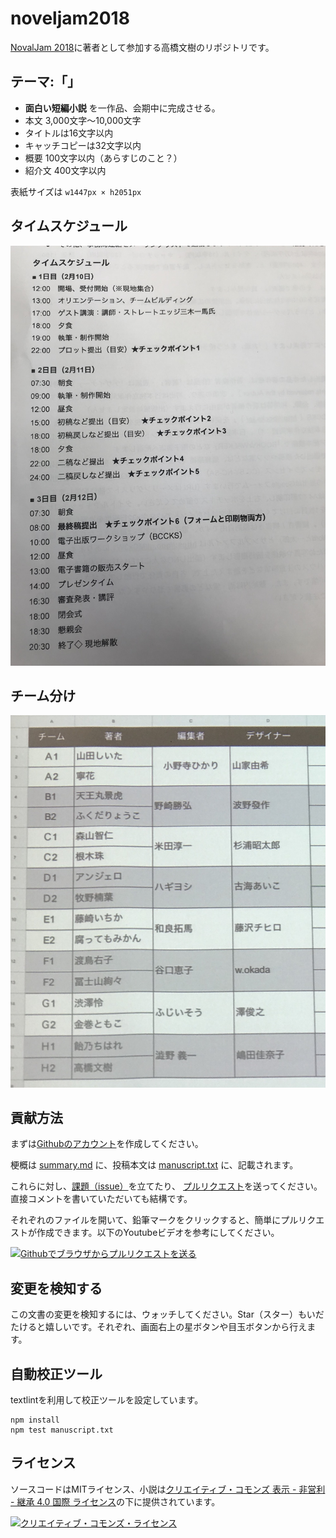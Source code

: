 # noveljam2018

[NovalJam 2018](https://www.noveljam.org)に著者として参加する高橋文樹のリポジトリです。

## テーマ:「」

- **面白い短編小説** を一作品、会期中に完成させる。
- 本文 3,000文字〜10,000文字
- タイトルは16文字以内
- キャッチコピーは32文字以内
- 概要 100文字以内（あらすじのこと？）
- 紹介文 400文字以内

表紙サイズは `w1447px × h2051px`

## タイムスケジュール

![タイムテーブル](https://raw.githubusercontent.com/fumikito/noveljam2018/master/img/schedule-image.jpg)

## チーム分け

![チーム分け](https://raw.githubusercontent.com/fumikito/noveljam2018/master/img/team.jpg)

## 貢献方法

まずは[Githubのアカウント](https://www.google.co.jp/url?sa=t&rct=j&q=&esrc=s&source=web&cd=9&cad=rja&uact=8&ved=0ahUKEwjv0cSR443ZAhWDS7wKHRadALoQFghgMAg&url=https%3A%2F%2Fgithub.com%2Fjoin&usg=AOvVaw0H9TK-nu7JfXaoNeNMgJEk)を作成してください。

梗概は [summary.md](https://github.com/fumikito/noveljam2018/blob/master/summary.md) に、投稿本文は [manuscript.txt](https://github.com/fumikito/noveljam2018/blob/master/manuscript.txt) に、記載されます。

これらに対し、[課題（issue）](https://github.com/fumikito/noveljam2018/issues)を立てたり、 [プルリクエスト](https://github.com/fumikito/noveljam2018/pulls)を送ってください。直接コメントを書いていただいても結構です。

それぞれのファイルを開いて、鉛筆マークをクリックすると、簡単にプルリクエストが作成できます。以下のYoutubeビデオを参考にしてください。

[![Githubでブラウザからプルリクエストを送る](https://img.youtube.com/vi/zzDQ2bVDOCI/0.jpg)](https://www.youtube.com/watch?v=zzDQ2bVDOCI)


## 変更を検知する

この文書の変更を検知するには、ウォッチしてください。Star（スター）もいだたけると嬉しいです。それぞれ、画面右上の星ボタンや目玉ボタンから行えます。

## 自動校正ツール

textlintを利用して校正ツールを設定しています。

```
npm install
npm test manuscript.txt
```

## ライセンス

ソースコードはMITライセンス、小説は<a rel="license" href="http://creativecommons.org/licenses/by-nc-sa/4.0/">クリエイティブ・コモンズ 表示 - 非営利 - 継承 4.0 国際 ライセンス</a>の下に提供されています。

<a rel="license" href="http://creativecommons.org/licenses/by-nc-sa/4.0/"><img alt="クリエイティブ・コモンズ・ライセンス" style="border-width:0" src="https://i.creativecommons.org/l/by-nc-sa/4.0/80x15.png" /></a>
